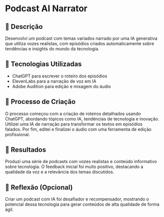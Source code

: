 # Podcast AI Narrator

## 📒 Descrição
Desenvolvi um podcast com temas variados narrado por uma IA generativa que utiliza vozes realistas, com episódios criados automaticamente sobre tendências e insights do mundo da tecnologia.

## 🤖 Tecnologias Utilizadas
- ChatGPT para escrever o roteiro dos episódios
- ElevenLabs para a narração de voz em IA
- Adobe Audition para edição e mixagem do áudio

## 🧐 Processo de Criação
O processo começou com a criação de roteiros detalhados usando ChatGPT, abordando tópicos como IA, tendências de tecnologia e inovação. Utilizei uma IA de narração para transformar os textos em episódios falados. Por fim, editei e finalizei o áudio com uma ferramenta de edição profissional.

## 🚀 Resultados
Produzi uma série de podcasts com vozes realistas e conteúdo informativo sobre tecnologia. O feedback inicial foi muito positivo, destacando a qualidade da voz e a relevância dos temas discutidos.

## 💭 Reflexão (Opcional)
Criar um podcast com IA foi desafiador e recompensador, mostrando o potencial dessa tecnologia para gerar conteúdos de alta qualidade de forma ágil.
